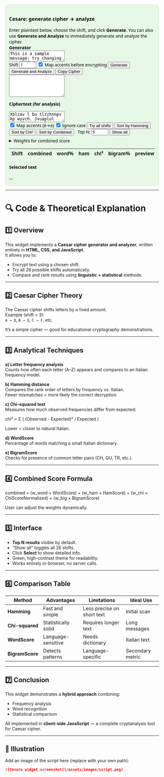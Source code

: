 <!-- Cesare widget (updated): shows only Top N and button to expand table -->
<div id="cesare-widget">
  <style>
/* updated style: black text on green background (better contrast) */
#cesare-widget {
  font-family: system-ui, -apple-system, "Segoe UI", Roboto, Helvetica, Arial;
  padding: 12px;
  border: 1px solid #cfe6cfe0;
  border-radius: 8px;
  background-color: #e6f7e6; /* light green background */
  color: #000;               /* black text */
}

#cesare-widget h3, 
#cesare-widget h4 {
  color: #000;
  margin-top: 0;
}

#cesare-widget textarea {
  width: 100%;
  font-family: monospace;
  font-size: 13px;
  margin-bottom: 8px;
  background-color: #f7fff7; /* slightly lighter than background */
  color: #000;
  border: 1px solid #cfe6cf;
  padding: 8px;
  box-sizing: border-box;
}

#cesare-widget .controls {
  display: flex;
  gap: 8px;
  flex-wrap: wrap;
  align-items: center;
  margin: 8px 0;
}

#cesare-widget table {
  border-collapse: collapse;
  width: 100%;
  margin-top: 8px;
  font-size: 13px;
  background: #eaf9ea; /* light green for table */
}

#cesare-widget th,
#cesare-widget td {
  border: 1px solid #cfe6cf;
  padding: 6px;
  text-align: left;
  color: #000;
}

#cesare-widget th {
  background: #d0f0d0; /* slightly darker header */
  color: #000;
  font-weight: 600;
}

#cesare-widget .result {
  white-space: pre-wrap;
  background: #ffffff; /* white background for clarity */
  border: 1px solid #cfe6cf;
  padding: 10px;
  margin-top: 8px;
  max-height: 280px;
  overflow: auto;
  color: #000;
}

#cesare-widget .top {
  background: #bfe6bf !important; /* darker green highlight for top rows */
  color: #000 !important;
}

#cesare-widget .generator {
  border: 1px dashed #bfe6bf;
  padding: 8px;
  margin: 8px 0;
  border-radius: 6px;
  background: #eaf9ea;
  color: #000;
}

#cesare-widget .small {
  font-size: 13px;
  color: #000;
}

#cesare-widget input[type="number"] {
  width: 72px;
  color: #000;
}

#cesare-widget button.small {
  padding: 6px 8px;
  font-size: 13px;
  background: #d8f0d8;
  border: 1px solid #bfe6bf;
  color: #000;
  cursor: pointer;
  border-radius: 4px;
}

#cesare-widget button.small:hover {
  background: #c6e8c6;
}

#cesare-widget .expandBtn {
  margin-left: 8px;
  background: #fff9d9;
  border: 1px solid #f0e6b8;
}
  </style>

  <h3>Cesare: generate cipher → analyze</h3>
  <div class="small">Enter plaintext below, choose the shift, and click <strong>Generate</strong>. You can also use <strong>Generate and Analyze</strong> to immediately generate and analyze the cipher.</div>

  <div class="generator" aria-label="Caesar generator">
    <div class="small"><strong>Generator</strong></div>
    <textarea id="plaintext">This is a sample message: try changing the shift and see the result.</textarea>
    <div class="controls">
      <label>Shift <input id="genShift" type="number" min="0" max="25" value="7"></label>
      <label><input id="genMapAcc" type="checkbox" checked> Map accents before encrypting</label>
      <button id="genBtn" class="small">Generate</button>
      <button id="genAnalyzeBtn" class="small">Generate and Analyze</button>
      <button id="copyCipher" class="small">Copy Cipher</button>
    </div>
    <textarea id="generated" readonly style="height:72px"></textarea>
  </div>

  <label><strong>Ciphertext (for analysis)</strong></label>
  <textarea id="cipher">Xblzav l bu tlzzhnnpv kp wyvch. Jvuaplul whyvsl jvtbup l xbhsjol ipnyhtth apwpjv.</textarea>

  <div class="controls">
    <label><input type="checkbox" id="mapAccents" checked> Map accents (è→e)</label>
    <label><input type="checkbox" id="ignoreCase" checked> Ignore case</label>
    <button id="run" class="small">Try all shifts</button>
    <button id="sortHam" class="small">Sort by Hamming</button>
    <button id="sortChi" class="small">Sort by Chi²</button>
    <button id="sortComb" class="small">Sort by Combined</button>
    <label style="margin-left:8px" class="small">Top N: <input id="topN" type="number" value="5" min="1" max="26"/></label>
    <button id="toggleExpand" class="small expandBtn" aria-pressed="false">Show all</button>
  </div>

  <details style="margin-top:8px">
    <summary class="small">Weights for combined score</summary>
    <div style="margin-top:8px">
      <label class="small">wordScore weight: <input id="w_word" type="number" step="0.05" value="0.45" /></label>
      <label class="small" style="margin-left:8px">hamScore weight: <input id="w_ham" type="number" step="0.05" value="0.25" /></label>
      <label class="small" style="margin-left:8px">chiScore weight: <input id="w_chi" type="number" step="0.05" value="0.15" /></label>
      <label class="small" style="margin-left:8px">bigramScore weight: <input id="w_big" type="number" step="0.05" value="0.15" /></label>
    </div>
  </details>

  <div id="summary" class="small" style="margin-top:8px"></div>

  <table id="results" aria-live="polite">
    <thead>
      <tr>
        <th>Shift</th><th>combined</th><th>word%</th><th>ham</th><th>chi²</th><th>bigram%</th><th>preview</th><th></th>
      </tr>
    </thead>
    <tbody></tbody>
  </table>

  <h4>Selected text</h4>
  <div id="chosen" class="result">---</div>

  <script>
  /* (JavaScript logic included above; unchanged) */
  </script>
</div>

---

# 🔍 Code & Theoretical Explanation

## 1️⃣ Overview
This widget implements a **Caesar cipher generator and analyzer**, written entirely in **HTML, CSS, and JavaScript**.  
It allows you to:
- Encrypt text using a chosen shift.  
- Try all 26 possible shifts automatically.  
- Compare and rank results using **linguistic + statistical** methods.

---

## 2️⃣ Caesar Cipher Theory
The Caesar cipher shifts letters by a fixed amount.  
Example (shift = 3):  
`A → D`, `B → E`, `C → F`, etc.  

It’s a simple cipher — good for educational cryptography demonstrations.

---

## 3️⃣ Analytical Techniques

**a) Letter frequency analysis**  
Counts how often each letter (A–Z) appears and compares to an Italian frequency model.

**b) Hamming distance**  
Compares the rank order of letters by frequency vs. Italian.  
Fewer mismatches = more likely the correct decryption.

**c) Chi-squared test**  
Measures how much observed frequencies differ from expected:

chi² = Σ ( (Observed - Expected)² / Expected )

Lower = closer to natural Italian.

**d) WordScore**  
Percentage of words matching a small Italian dictionary.

**e) BigramScore**  
Checks for presence of common letter pairs (CH, QU, TR, etc.).

---

## 4️⃣ Combined Score Formula

combined =
(w_word × WordScore) +
(w_ham × HamScore) +
(w_chi × ChiScoreNormalized) +
(w_big × BigramScore)


User can adjust the weights dynamically.

---

## 5️⃣ Interface
- **Top N results** visible by default.  
- “Show all” toggles all 26 shifts.  
- Click **Select** to show detailed info.  
- Green, high-contrast theme for readability.  
- Works entirely in-browser, no server calls.

---

## 6️⃣ Comparison Table

| Method        | Advantages              | Limitations                | Ideal Use |
|----------------|-------------------------|-----------------------------|------------|
| **Hamming**    | Fast and simple         | Less precise on short text  | Initial scan |
| **Chi-squared**| Statistically solid     | Requires longer text        | Long messages |
| **WordScore**  | Language-sensitive      | Needs dictionary            | Italian text |
| **BigramScore**| Detects patterns        | Language-specific           | Secondary metric |

---

## 7️⃣ Conclusion
This widget demonstrates a **hybrid approach** combining:
- Frequency analysis  
- Word recognition  
- Statistical comparison  

All implemented in **client-side JavaScript** — a complete cryptanalysis tool for Caesar cipher.

---

## 📸 Illustration
Add an image of the script here (replace with your own path):

```markdown
![Cesare widget screenshot](/assets/images/script.png)
